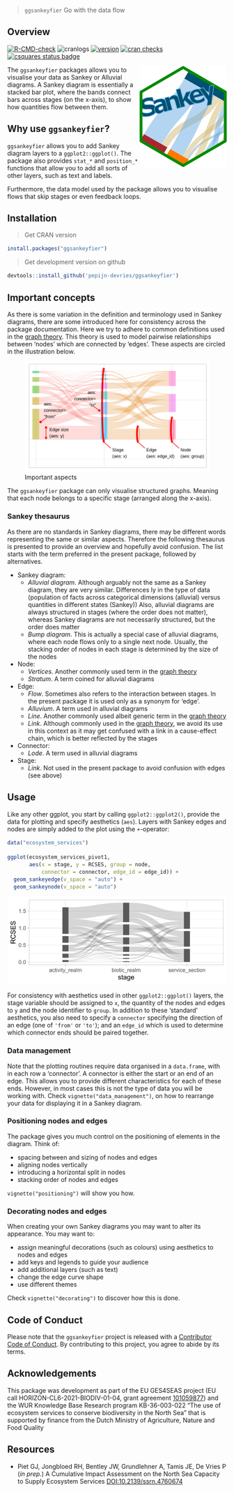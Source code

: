 
> `ggsankeyfier` Go with the data flow

## Overview

<!-- badges: start -->

[![R-CMD-check](https://github.com/pepijn-devries/ggsankeyfier/actions/workflows/R-CMD-check.yaml/badge.svg)](https://github.com/pepijn-devries/csquares/actions/workflows/R-CMD-check.yaml)
![cranlogs](https://cranlogs.r-pkg.org/badges/ggsankeyfier)
[![version](https://www.r-pkg.org/badges/version/ggsankeyfier)](https://CRAN.R-project.org/package=ggsankeyfier)
[![cran
checks](https://badges.cranchecks.info/worst/ggsankeyfier.svg)](https://cran.r-project.org/web/checks/check_results_ggsankeyfier.html)
[![csquares status
badge](https://pepijn-devries.r-universe.dev/badges/ggsankeyfier)](https://pepijn-devries.r-universe.dev/ggsankeyfier)
<!-- badges: end -->

<img src="man/figures/logo.png" align="right" alt = "logo" />

The `ggsankeyfier` packages allows you to visualise your data as Sankey
or Alluvial diagrams. A Sankey diagram is essentially a stacked bar
plot, where the bands connect bars across stages (on the x-axis), to
show how quantities flow between them.

## Why use `ggsankeyfier`?

`ggsankeyfier` allows you to add Sankey diagram layers to a
`ggplot2::ggplot()`. The package also provides `stat_*` and `position_*`
functions that allow you to add all sorts of other layers, such as text
and labels.

Furthermore, the data model used by the package allows you to visualise
flows that skip stages or even feedback loops.

## Installation

> Get CRAN version

``` r
install.packages("ggsankeyfier")
```

> Get development version on github

``` r
devtools::install_github('pepijn-devries/ggsankeyfier')
```

## Important concepts

As there is some variation in the definition and terminology used in
Sankey diagrams, there are some introduced here for consistency across
the package documentation. Here we try to adhere to common definitions
used in the [graph theory](https://en.wikipedia.org/wiki/Graph_theory).
This theory is used to model pairwise relationships between ‘nodes’
which are connected by ‘edges’. These aspects are circled in the
illustration below.

<figure>
<img src="man/figures/important_aspects.svg" alt="Important aspects" />
<figcaption aria-hidden="true">Important aspects</figcaption>
</figure>

The `ggsankeyfier` package can only visualise structured graphs. Meaning
that each node belongs to a specific stage (arranged along the x-axis).

### Sankey thesaurus

As there are no standards in Sankey diagrams, there may be different
words representing the same or similar aspects. Therefore the following
thesaurus is presented to provide an overview and hopefully avoid
confusion. The list starts with the term preferred in the present
package, followed by alternatives.

- Sankey diagram:
  - *Alluvial diagram*. Although arguably not the same as a Sankey
    diagram, they are very similar. Differences ly in the type of data
    (population of facts across categorical dimensions (alluvial) versus
    quantities in different states (Sankey)) Also, alluvial diagrams are
    always structured in stages (where the order does not matter),
    whereas Sankey diagrams are not necessarily structured, but the
    order does matter
    <!-- See also  http://www.datasmith.org/2020/05/02/alluvial-plots-vs-sankey-diagrams and
      https://datavizcatalogue.com/blog/sankey-diagrams-parallel-sets-alluvial-diagrams-whats-the-difference/ -->
  - *Bump diagram*. This is actually a special case of alluvial
    diagrams, where each node flows only to a single next node. Usually,
    the stacking order of nodes in each stage is determined by the size
    of the nodes
- Node:
  - *Vertices*. Another commonly used term in the [graph
    theory](https://en.wikipedia.org/wiki/Graph_theory)
  - *Stratum*. A term coined for alluvial diagrams
- Edge:
  - *Flow*. Sometimes also refers to the interaction between stages. In
    the present package it is used only as a synonym for ‘edge’.
  - *Alluvium*. A term used in alluvial diagrams
  - *Line*. Another commonly used albeit generic term in the [graph
    theory](https://en.wikipedia.org/wiki/Graph_theory)
  - *Link*. Although commonly used in the [graph
    theory](https://en.wikipedia.org/wiki/Graph_theory), we avoid its
    use in this context as it may get confused with a link in a
    cause-effect chain, which is better reflected by the stages
- Connector:
  - *Lode*. A term used in alluvial diagrams
- Stage:
  - *Link*. Not used in the present package to avoid confusion with
    edges (see above)

## Usage

Like any other ggplot, you start by calling `ggplot2::ggplot2()`,
provide the data for plotting and specify aesthetics (`aes`). Layers
with Sankey edges and nodes are simply added to the plot using the
`+`-operator:

``` r
data("ecosystem_services")

ggplot(ecosystem_services_pivot1,
       aes(x = stage, y = RCSES, group = node,
           connector = connector, edge_id = edge_id)) +
  geom_sankeyedge(v_space = "auto") +
  geom_sankeynode(v_space = "auto")
```

![](man/figures/README-general_illustration-1.svg)<!-- -->

For consistency with aesthetics used in other `ggplot2::ggplot()`
layers, the stage variable should be assigned to `x`, the quantity of
the nodes and edges to `y` and the node identifier to `group`. In
addition to these ‘standard’ aesthetics, you also need to specify a
`connector` specifying the direction of an edge (one of `'from'` or
`'to'`); and an `edge_id` which is used to determine which connector
ends should be paired together.

### Data management

Note that the plotting routines require data organised in a
`data.frame`, with in each row a ‘connector’. A connector is either the
start or an end of an edge. This allows you to provide different
characteristics for each of these ends. However, in most cases this is
not the type of data you will be working with. Check
`vignette("data_management")`, on how to rearrange your data for
displaying it in a Sankey diagram.

### Positioning nodes and edges

The package gives you much control on the positioning of elements in the
diagram. Think of:

- spacing between and sizing of nodes and edges
- aligning nodes vertically
- introducing a horizontal split in nodes
- stacking order of nodes and edges

`vignette("positioning")` will show you how.

### Decorating nodes and edges

When creating your own Sankey diagrams you may want to alter its
appearance. You may want to:

- assign meaningful decorations (such as colours) using aesthetics to
  nodes and edges
- add keys and legends to guide your audience
- add additional layers (such as text)
- change the edge curve shape
- use different themes

Check `vignette("decorating")` to discover how this is done.

## Code of Conduct

Please note that the `ggsankeyfier` project is released with a
[Contributor Code of
Conduct](https://contributor-covenant.org/version/2/1/CODE_OF_CONDUCT.html).
By contributing to this project, you agree to abide by its terms.

## Acknowledgements

This package was development as part of the EU GES4SEAS project (EU call
HORIZON-CL6-2021-BIODIV-01-04, grant agreement
[101059877](https://doi.org/10.3030/101059877)) and the WUR Knowledge
Base Research program KB-36-003-022 “The use of ecosystem services to
conserve biodiversity in the North Sea” that is supported by finance
from the Dutch Ministry of Agriculture, Nature and Food Quality

## Resources

- Piet GJ, Jongbloed RH, Bentley JW, Grundlehner A, Tamis JE, De Vries P
  (*in prep.*) A Cumulative Impact Assessment on the North Sea Capacity
  to Supply Ecosystem Services
  [DOI:10.2139/ssrn.4760674](http://dx.doi.org/10.2139/ssrn.4760674)
